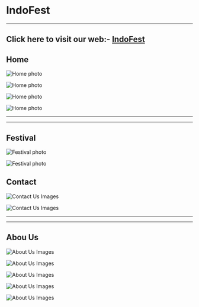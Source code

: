 # IndoFest
---
Click here to visit our web:- [IndoFest](https://indofest.netlify.app/)
---
**Home**
---
![Home photo](./img/web-1.png)

![Home photo](./img/web-2.png)

![Home photo](./img/web-3.png)

![Home photo](./img/web-4.png)

---
---
**Festival**
---
![Festival photo](./img/web-1.png)

![Festival photo](./img/web-1.png)

**Contact**
---
![Contact Us Images](./img/contact-1.png)

![Contact Us Images](./img/contact-2.png)

---
---
**Abou Us**
---
![About Us Images](./img/about-1.png)

![About Us Images](./img/about-2.png)

![About Us Images](./img/about-3.png)

![About Us Images](./img/about-4.png)

![About Us Images](./img/about-5.png)